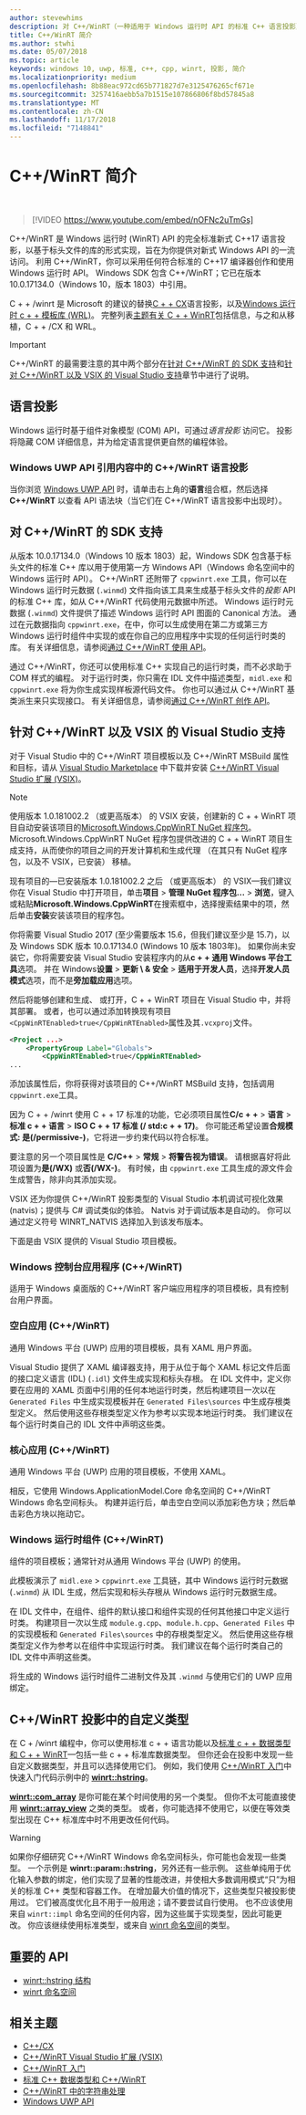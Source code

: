 ```yaml
---
author: stevewhims
description: 对 C++/WinRT（一种适用于 Windows 运行时 API 的标准 C++ 语言投影）的介绍。
title: C++/WinRT 简介
ms.author: stwhi
ms.date: 05/07/2018
ms.topic: article
keywords: windows 10, uwp, 标准, c++, cpp, winrt, 投影, 简介
ms.localizationpriority: medium
ms.openlocfilehash: 8b88eac972cd65b771827d7e3125476265cf671e
ms.sourcegitcommit: 3257416aebb5a7b1515e107866806f8bd57845a8
ms.translationtype: MT
ms.contentlocale: zh-CN
ms.lasthandoff: 11/17/2018
ms.locfileid: "7148841"
---
```

# <a name="introduction-to-cwinrt"></a>C++/WinRT 简介
&nbsp;
> [!VIDEO https://www.youtube.com/embed/nOFNc2uTmGs]

C++/WinRT 是 Windows 运行时 (WinRT) API 的完全标准新式 C++17 语言投影，以基于标头文件的库的形式实现，旨在为你提供对新式 Windows API 的一流访问。 利用 C++/WinRT，你可以采用任何符合标准的 C++17 编译器创作和使用 Windows 运行时 API。 Windows SDK 包含 C++/WinRT；它已在版本 10.0.17134.0（Windows 10，版本 1803）中引用。

C + + /winrt 是 Microsoft 的建议的替换[C + + CX](/cpp/cppcx/visual-c-language-reference-c-cx?branch=live)语言投影，以及[Windows 运行时 c + + 模板库 (WRL)](/cpp/windows/windows-runtime-cpp-template-library-wrl?branch=live)。 完整列表[主题有关 C + + WinRT](index.md#topics-about-cwinrt)包括信息，与之和从移植，C + + /CX 和 WRL。

> [!IMPORTANT]
> C++/WinRT 的最需要注意的其中两个部分在[针对 C++/WinRT 的 SDK 支持](#sdk-support-for-cwinrt)和[针对 C++/WinRT 以及 VSIX 的 Visual Studio 支持](#visual-studio-support-for-cwinrt-and-the-vsix)章节中进行了说明。

## <a name="language-projections"></a>语言投影
Windows 运行时基于组件对象模型 (COM) API，可通过*语言投影* 访问它。 投影将隐藏 COM 详细信息，并为给定语言提供更自然的编程体验。

### <a name="the-cwinrt-language-projection-in-the-windows-uwp-api-reference-content"></a>Windows UWP API 引用内容中的 C++/WinRT 语言投影
当你浏览 [Windows UWP API](https://docs.microsoft.com/uwp/api/) 时，请单击右上角的**语言**组合框，然后选择 **C++/WinRT** 以查看 API 语法块（当它们在 C++/WinRT 语言投影中出现时）。

## <a name="sdk-support-for-cwinrt"></a>对 C++/WinRT 的 SDK 支持
从版本 10.0.17134.0（Windows 10 版本 1803）起，Windows SDK 包含基于标头文件的标准 C++ 库以用于使用第一方 Windows API（Windows 命名空间中的 Windows 运行时 API）。 C++/WinRT 还附带了 `cppwinrt.exe` 工具，你可以在 Windows 运行时元数据 (`.winmd`) 文件指向该工具来生成基于标头文件的*投影* API 的标准 C++ 库，如从 C++/WinRT 代码使用元数据中所述。 Windows 运行时元数据 (`.winmd`) 文件提供了描述 Windows 运行时 API 图面的 Canonical 方法。 通过在元数据指向 `cppwinrt.exe`，在中，你可以生成使用在第二方或第三方 Windows 运行时组件中实现的或在你自己的应用程序中实现的任何运行时类的库。 有关详细信息，请参阅[通过 C++/WinRT 使用 API](consume-apis.md)。

通过 C++/WinRT，你还可以使用标准 C++ 实现自己的运行时类，而不必求助于 COM 样式的编程。 对于运行时类，你只需在 IDL 文件中描述类型，`midl.exe` 和 `cppwinrt.exe` 将为你生成实现样板源代码文件。 你也可以通过从 C++/WinRT 基类派生来只实现接口。 有关详细信息，请参阅[通过 C++/WinRT 创作 API](author-apis.md)。

## <a name="visual-studio-support-for-cwinrt-and-the-vsix"></a>针对 C++/WinRT 以及 VSIX 的 Visual Studio 支持
对于 Visual Studio 中的 C++/WinRT 项目模板以及 C++/WinRT MSBuild 属性和目标，请从 [Visual Studio Marketplace](https://marketplace.visualstudio.com/) 中下载并安装 [C++/WinRT Visual Studio 扩展 (VSIX)](https://aka.ms/cppwinrt/vsix)。

> [!NOTE]
> 使用版本 1.0.181002.2 （或更高版本） 的 VSIX 安装，创建新的 C + + WinRT 项目自动安装该项目的[Microsoft.Windows.CppWinRT NuGet 程序包](https://www.nuget.org/packages/Microsoft.Windows.CppWinRT/)。 Microsoft.Windows.CppWinRT NuGet 程序包提供改进的 C + + WinRT 项目生成支持，从而使你的项目之间的开发计算机和生成代理 （在其只有 NuGet 程序包，以及不 VSIX，已安装） 移植。
>
> 现有项目的&mdash;已安装版本 1.0.181002.2 之后 （或更高版本） 的 VSIX&mdash;我们建议你在 Visual Studio 中打开项目，单击**项目** \> **管理 NuGet 程序包...** \> **浏览**，键入或粘贴**Microsoft.Windows.CppWinRT**在搜索框中，选择搜索结果中的项，然后单击**安装**安装该项目的程序包。

你将需要 Visual Studio 2017 (至少需要版本 15.6，但我们建议至少是 15.7)，以及 Windows SDK 版本 10.0.17134.0 (Windows 10 版本 1803年)。 如果你尚未安装它，你将需要安装 Visual Studio 安装程序内的从**c + + 通用 Windows 平台工具**选项。 并在 Windows**设置** > **更新 \ & 安全** > **适用于开发人员**，选择**开发人员模式**选项，而不是**旁加载应用**选项。

然后将能够创建和生成、 或打开，C + + WinRT 项目在 Visual Studio 中，并将其部署。 或者，也可以通过添加转换现有项目`<CppWinRTEnabled>true</CppWinRTEnabled>`属性及其`.vcxproj`文件。

```xml
<Project ...>
    <PropertyGroup Label="Globals">
        <CppWinRTEnabled>true</CppWinRTEnabled>
...
```

添加该属性后，你将获得对该项目的 C++/WinRT MSBuild 支持，包括调用 `cppwinrt.exe`工具。

因为 C + + /winrt 使用 C + + 17 标准的功能，它必须项目属性**C/c + +** > **语言** > **标准 c + + 语言** > **ISO C + + 17 标准 (/ std:c + + 17)**。 你可能还希望设置**合规模式: 是(/permissive-)**，它将进一步约束代码以符合标准。

要注意的另一个项目属性是 **C/C++** > **常规** > **将警告视为错误**。 请根据喜好将此项设置为**是(/WX)** 或**否(/WX-)**。 有时候，由 `cppwinrt.exe` 工具生成的源文件会生成警告，除非向其添加实现。

VSIX 还为你提供 C++/WinRT 投影类型的 Visual Studio 本机调试可视化效果 (natvis)；提供与 C# 调试类似的体验。 Natvis 对于调试版本是自动的。 你可以通过定义符号 WINRT_NATVIS 选择加入到该发布版本。

下面是由 VSIX 提供的 Visual Studio 项目模板。

### <a name="windows-console-application-cwinrt"></a>Windows 控制台应用程序 (C++/WinRT)
适用于 Windows 桌面版的 C++/WinRT 客户端应用程序的项目模板，具有控制台用户界面。

### <a name="blank-app-cwinrt"></a>空白应用 (C++/WinRT)
通用 Windows 平台 (UWP) 应用的项目模板，具有 XAML 用户界面。

Visual Studio 提供了 XAML 编译器支持，用于从位于每个 XAML 标记文件后面的接口定义语言 (IDL) (`.idl`) 文件生成实现和标头存根。 在 IDL 文件中，定义你要在应用的 XAML 页面中引用的任何本地运行时类，然后构建项目一次以在 `Generated Files` 中生成实现模板并在 `Generated Files\sources` 中生成存根类型定义。 然后使用这些存根类型定义作为参考以实现本地运行时类。 我们建议在每个运行时类自己的 IDL 文件中声明这些类。

### <a name="core-app-cwinrt"></a>核心应用 (C++/WinRT)
通用 Windows 平台 (UWP) 应用的项目模板，不使用 XAML。

相反，它使用 Windows.ApplicationModel.Core 命名空间的 C++/WinRT Windows 命名空间标头。 构建并运行后，单击空白空间以添加彩色方块；然后单击彩色方块以拖动它。

### <a name="windows-runtime-component-cwinrt"></a>Windows 运行时组件 (C++/WinRT)
组件的项目模板；通常针对从通用 Windows 平台 (UWP) 的使用。

此模板演示了 `midl.exe` > `cppwinrt.exe` 工具链，其中 Windows 运行时元数据 (`.winmd`) 从 IDL 生成，然后实现和标头存根从 Windows 运行时元数据生成。

在 IDL 文件中，在组件、组件的默认接口和组件实现的任何其他接口中定义运行时类。 构建项目一次以生成 `module.g.cpp`、`module.h.cpp`、`Generated Files` 中的实现模板和 `Generated Files\sources` 中的存根类型定义。 然后使用这些存根类型定义作为参考以在组件中实现运行时类。 我们建议在每个运行时类自己的 IDL 文件中声明这些类。

将生成的 Windows 运行时组件二进制文件及其 `.winmd` 与使用它们的 UWP 应用绑定。

## <a name="custom-types-in-the-cwinrt-projection"></a>C++/WinRT 投影中的自定义类型
在 C + /winrt 编程中，你可以使用标准 c + + 语言功能以及[标准 c + + 数据类型和 C + + WinRT](std-cpp-data-types.md)&mdash;包括一些 c + + 标准库数据类型。 但你还会在投影中发现一些自定义数据类型，并且可以选择使用它们。 例如，我们使用 [C++/WinRT 入门](get-started.md)中快速入门代码示例中的 [**winrt::hstring**](/uwp/cpp-ref-for-winrt/hstring)。

[**winrt::com_array**](/uwp/cpp-ref-for-winrt/com-array) 是你可能在某个时间使用的另一个类型。 但你不太可能直接使用 [**winrt::array_view**](/uwp/cpp-ref-for-winrt/array-view) 之类的类型。 或者，你可能选择不使用它，以便在等效类型出现在 C++ 标准库中时不用更改任何代码。

> [!WARNING]
> 如果你仔细研究 C++/WinRT Windows 命名空间标头，你可能也会发现一些类型。 一个示例是 **winrt::param::hstring**，另外还有一些示例。 这些单纯用于优化输入参数的绑定，他们实现了显著的性能改进，并使相大多数调用模式“只”为相关的标准 C++ 类型和容器工作。 在增加最大价值的情况下，这些类型只被投影使用过。 它们被高度优化且不用于一般用途；请不要尝试自行使用。 也不应该使用来自 `winrt::impl` 命名空间的任何内容，因为这些属于实现类型，因此可能更改。 你应该继续使用标准类型，或来自 [winrt 命名空间](/uwp/cpp-ref-for-winrt/winrt)的类型。

## <a name="important-apis"></a>重要的 API
* [winrt::hstring 结构](/uwp/cpp-ref-for-winrt/hstring)
* [winrt 命名空间](/uwp/cpp-ref-for-winrt/winrt)

## <a name="related-topics"></a>相关主题
* [C++/CX](/cpp/cppcx/visual-c-language-reference-c-cx)
* [C++/WinRT Visual Studio 扩展 (VSIX)](https://aka.ms/cppwinrt/vsix)
* [C++/WinRT 入门](get-started.md)
* [标准 C++ 数据类型和 C++/WinRT](std-cpp-data-types.md)
* [C++/WinRT 中的字符串处理](strings.md)
* [Windows UWP API](https://docs.microsoft.com/uwp/api/)
